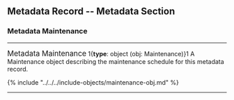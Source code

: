 ## Metadata Record -- Metadata Section
### Metadata Maintenance
---

<span class="md-panel" style="font-size: larger">Metadata Maintenance</span> 1{**type**: object (obj: <span class="md-panel">Maintenance</span>)}1 A <span class="md-panel">Maintenance</span> object describing the maintenance schedule for this metadata record. 

{% include "../../../include-objects/maintenance-obj.md" %}

---
